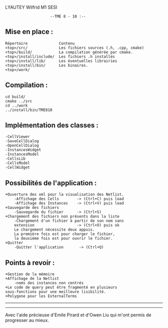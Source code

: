 LYAUTEY Wilfrid M1 SESI

                        --TME 8 - 10 :-- 

Mise en place : 
-------------------------------
    Répertoire	            Contenu
    <top>/src/	            Les fichiers sources (.h, .cpp, cmake)
    <top>/build/	        La compilation générée par cmake.
    <top>/install/include/	Les fichiers .h installés
    <top>/install/lib/	    Les éventuelles librairies
    <top>/install/bin/	    Les binaires.
    <top>/work/

Compilation : 
-------------------------------

    cd build/
    cmake ../src
    cd ../work
    ../install/bin/TME810

Implémentation des classes :
-------------------------------

    -CellViewer
    -SaveCellDialog
    -OpenCellDialog
    -InstancesWidget
    -InstancesModel
    -CellsLib
    -CellsModel
    -CellWidget

Possibilités de l'application :
-------------------------------
    +Ouverture des xml pour la visualisation des Netlist.
        -Affichage des Cells        -> (Ctrl+C) puis load
        -Affichage des Instances    -> (Ctrl+V) puis load
    +Sauvegarde des fichiers 
        -Sauvegarde du fichier      -> (Ctrl+S)
    +Chargement des fichiers non présents dans la liste
        -Chargement d'un fichier à partir de son nom sans 
        extension                   -> (Ctrl+O) puis ok
        Le chargement nécessite deux appuis.
        La première fois est pour charger le fichier,
        la deuxième fois est pour ouvrir le fichier.
    +Quitter 
        -Quitter l'application       -> (Ctrl+Q)

Points à revoir :
-------------------------------
    +Gestion de la mémoire
    +Affichage de la Netlist
        -noms des instances non centrés
    +Le code de query peut être fragmenté en plusieurs
    sous-fonctions pour une meilleure lisibilité.
    +Polygone pour les ExternalTerms

-------------------------------
-------------------------------
Avec l'aide précieuse d'Emile Pirard et d'Owen Liu qui 
m'ont permis de progresser au mieux. 








